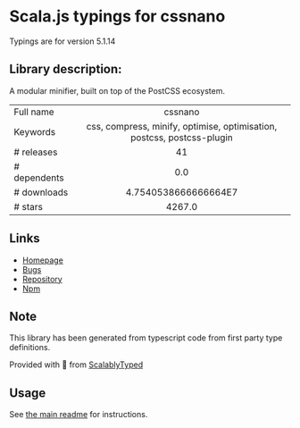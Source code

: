 
# Scala.js typings for cssnano

Typings are for version 5.1.14

## Library description:
A modular minifier, built on top of the PostCSS ecosystem.

|                    |                 |
| ------------------ | :-------------: |
| Full name          | cssnano |
| Keywords           | css, compress, minify, optimise, optimisation, postcss, postcss-plugin |
| # releases         | 41 |
| # dependents       | 0.0 |
| # downloads        | 4.7540538666666664E7 |
| # stars            | 4267.0 |

## Links
- [Homepage](https://github.com/cssnano/cssnano)
- [Bugs](https://github.com/cssnano/cssnano/issues)
- [Repository](https://github.com/cssnano/cssnano)
- [Npm](https://www.npmjs.com/package/cssnano)
    


## Note
This library has been generated from typescript code from first party type definitions.

Provided with :purple_heart: from [ScalablyTyped](https://github.com/oyvindberg/ScalablyTyped)

## Usage
See [the main readme](../../readme.md) for instructions.


